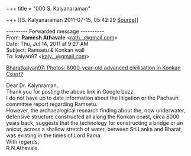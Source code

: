 +++
title = "000 S. Kalyanaraman"

+++
[[S. Kalyanaraman	2011-07-15, 05:42:29 [Source](https://groups.google.com/g/bvparishat/c/amp7Jjwq8Wc)]]



--------- Forwarded message ----------  
From: **Ramesh Athavale** \<[rath...@gmail.com]()\>  
Date: Thu, Jul 14, 2011 at 9:27 AM  
Subject: Ramsetu & Konkan wall  
To: kalyan97 \<[kaly...@gmail.com]()\>  
  
  

[Bharatkalyan97: Photos: 8000-year-old advanced civilisation in Konkan Coast?](http://bharatkalyan97.blogspot.com/2011/07/photos-8000-year-old-advanced.html?spref=gb)  
  
Dear Dr. Kalynraman,  
Thank you for posting the above link in Google buzz.  
I do not have up to date information about the litigation or the Pachauri committee report regarding Ramsetu.  
However, the archaeological research finding about the, now underwater, defensive structure constructed all along the Konkan coast, circa 8000 years back, suggests that the technology for constructing a bridge or an anicut, across a shallow stretch of water, between Sri Lanka and Bharat, was existing in the times of Lord Rama.  
With regards,  
R.N.Athavale.  

  

